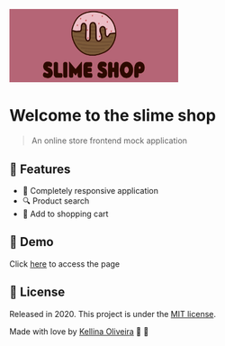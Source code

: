 <p align="left">
    <img src="./imagem-produtos/logo.png" width="300">
</p>

# Welcome to the slime shop

> An online store frontend mock application

## :rocket: Features

* :iphone: Completely responsive application
* :mag: Product search
* :shopping_cart: Add to shopping cart

## :link: Demo

Click [here](https://lojaslime.kellina.com.br) to access the page

## :closed_book: License

Released in 2020.
This project is under the [MIT license](https://github.com/kellina/loja-slime-front/blob/master/LICENSE).

Made with love by [Kellina Oliveira](https://github.com/kellina) :purple_heart: :rocket:
